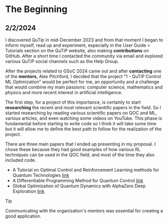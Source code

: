 # The Beginning
## 2/2/2024
I discovered QuTip in mid-December 2023 and from that moment I began to inform myself, read up and experiment, especially in the User Guide > Tutorials section on the QuTiP website, also making **contributions** on GitHub.
After a short time I contacted the community via email and explored various QuTiP social channels such as the Help Group.

After the projects related to GSoC 2024 came out and after **contacting** one of the **mentors**, Alex Pitchford, I decided that the project “1 - QuTiP Control ML Optimization” would be perfect for me, an opportunity and a challenge that would combine my main passions: computer science, mathematics and physics and more recent interest in artificial intelligence.

The first step, for a project of this importance, is certainly to start **researching** the recent and most relevant scientific papers in the field.
So I started researching by reading various scientific papers on QOC and ML, various articles, and even watching some videos on YouTube.
This phase is fundamental before starting to write code so I think it will take some time but it will allow me to define the best path to follow for the realization of the project.  

There are three main papers that I ended up presenting in my proposal. I chose these because they had good examples of how various RL techniques can be used in the QOC field, and most of the time they also included code.  

- A Tutorial on Optimal Control and Reinforcement Learning methods for Quantum Technologies [link](https://arxiv.org/pdf/2112.07453)
- A Differentiable Programming Method for Quantum Control [link](https://iopscience.iop.org/article/10.1088/2632-2153/ab9802/pdf)
- Global Optimization of Quantum Dynamics with AlphaZero Deep Exploration [link](https://arxiv.org/pdf/1907.05672)

> [!TIP]
> Communicating with the organization's mentors was essential for creating a good application.
